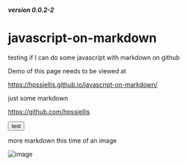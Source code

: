 ##### version 0.0.2-2  


# javascript-on-markdown
testing if I can do some javascript with markdown on github


Demo of this page needs to be viewed at 

https://hpssjellis.github.io/javascript-on-markdown/


just some markdown

https://github.com/hpssjellis





<input type="button" value="test" onclick="{alert('wow');}">





more markdown this time of an image

![image](https://user-images.githubusercontent.com/5605614/175780835-2b0d64a4-0ba8-4c90-9f05-fb4e89cd6980.png)



